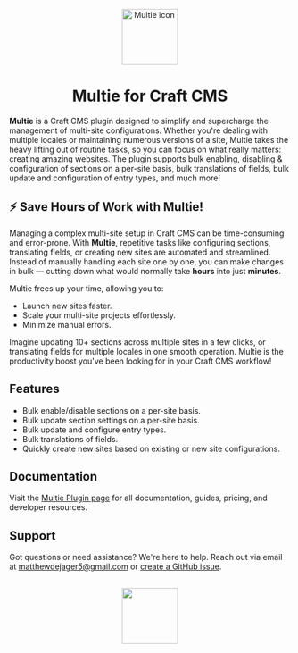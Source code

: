 <p align="center"><img src="src/icon-mask.svg" width="100" height="100" alt="Multie icon"></p>
<h1 align="center">Multie for Craft CMS</h1>

**Multie** is a Craft CMS plugin designed to simplify and supercharge the management of multi-site configurations. Whether you're dealing with multiple locales or maintaining numerous versions of a site, Multie takes the heavy lifting out of routine tasks, so you can focus on what really matters: creating amazing websites. The plugin supports bulk enabling, disabling & configuration of sections on a per-site basis, bulk translations of fields, bulk update and configuration of entry types, and much more!

## ⚡ Save Hours of Work with Multie!
Managing a complex multi-site setup in Craft CMS can be time-consuming and error-prone. With **Multie**, repetitive tasks like configuring sections, translating fields, or creating new sites are automated and streamlined. Instead of manually handling each site one by one, you can make changes in bulk — cutting down what would normally take **hours** into just **minutes**.

Multie frees up your time, allowing you to:
- Launch new sites faster.
- Scale your multi-site projects effortlessly.
- Minimize manual errors.

Imagine updating 10+ sections across multiple sites in a few clicks, or translating fields for multiple locales in one smooth operation. Multie is the productivity boost you've been looking for in your Craft CMS workflow!

## Features
- Bulk enable/disable sections on a per-site basis.
- Bulk update section settings on a per-site basis.
- Bulk update and configure entry types.
- Bulk translations of fields.
- Quickly create new sites based on existing or new site configurations.

## Documentation
Visit the [Multie Plugin page](https://plugins.craftcms.com/multie) for all documentation, guides, pricing, and developer resources.

## Support
Got questions or need assistance? We're here to help. Reach out via email at matthewdejager5@gmail.com or [create a GitHub issue](https://github.com/MattDeJager/Craft-Multie/issues).

<h2></h2>

<p align="center"><img width="100" src="src/boost.svg"></p>
